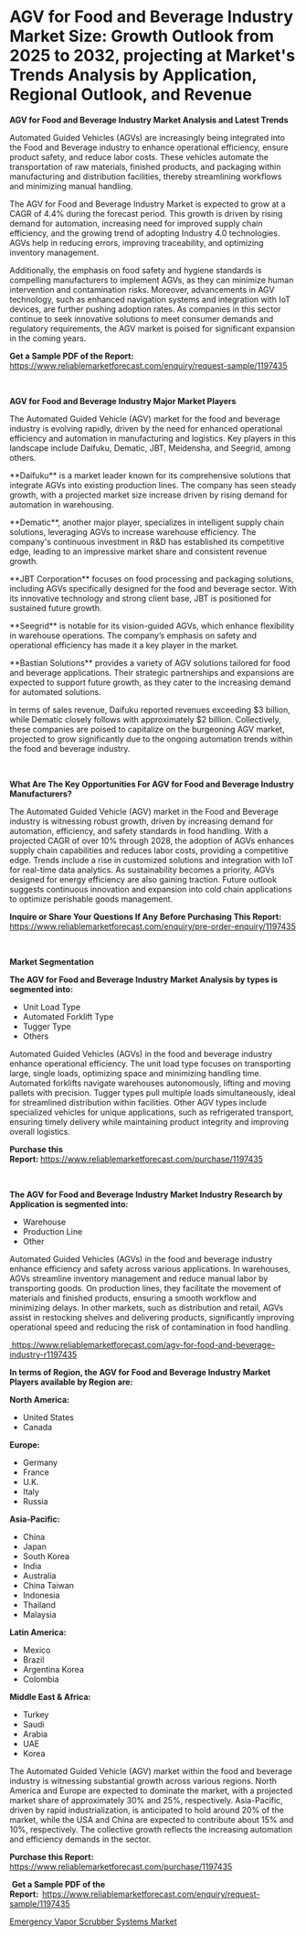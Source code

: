 <p><h1>AGV for Food and Beverage Industry Market Size: Growth Outlook from 2025 to 2032, projecting at Market's Trends Analysis by Application, Regional Outlook, and Revenue</h1></p><p><strong>AGV for Food and Beverage Industry Market Analysis and Latest Trends</strong></p>
<p><p>Automated Guided Vehicles (AGVs) are increasingly being integrated into the Food and Beverage industry to enhance operational efficiency, ensure product safety, and reduce labor costs. These vehicles automate the transportation of raw materials, finished products, and packaging within manufacturing and distribution facilities, thereby streamlining workflows and minimizing manual handling.</p><p>The AGV for Food and Beverage Industry Market is expected to grow at a CAGR of 4.4% during the forecast period. This growth is driven by rising demand for automation, increasing need for improved supply chain efficiency, and the growing trend of adopting Industry 4.0 technologies. AGVs help in reducing errors, improving traceability, and optimizing inventory management.</p><p>Additionally, the emphasis on food safety and hygiene standards is compelling manufacturers to implement AGVs, as they can minimize human intervention and contamination risks. Moreover, advancements in AGV technology, such as enhanced navigation systems and integration with IoT devices, are further pushing adoption rates. As companies in this sector continue to seek innovative solutions to meet consumer demands and regulatory requirements, the AGV market is poised for significant expansion in the coming years.</p></p>
<p><strong>Get a Sample PDF of the Report:&nbsp;</strong> <a href="https://www.reliablemarketforecast.com/enquiry/request-sample/1197435?utm_campaign=2808&utm_medium=2&utm_source=Github&utm_content=ia&utm_term=12042025&utm_id=agv-for-food-and-beverage-industry">https://www.reliablemarketforecast.com/enquiry/request-sample/1197435</a></p>
<p>&nbsp;</p>
<p><strong>AGV for Food and Beverage Industry Major Market Players</strong></p>
<p><p>The Automated Guided Vehicle (AGV) market for the food and beverage industry is evolving rapidly, driven by the need for enhanced operational efficiency and automation in manufacturing and logistics. Key players in this landscape include Daifuku, Dematic, JBT, Meidensha, and Seegrid, among others.</p><p>**Daifuku** is a market leader known for its comprehensive solutions that integrate AGVs into existing production lines. The company has seen steady growth, with a projected market size increase driven by rising demand for automation in warehousing.</p><p>**Dematic**, another major player, specializes in intelligent supply chain solutions, leveraging AGVs to increase warehouse efficiency. The company's continuous investment in R&D has established its competitive edge, leading to an impressive market share and consistent revenue growth.</p><p>**JBT Corporation** focuses on food processing and packaging solutions, including AGVs specifically designed for the food and beverage sector. With its innovative technology and strong client base, JBT is positioned for sustained future growth.</p><p>**Seegrid** is notable for its vision-guided AGVs, which enhance flexibility in warehouse operations. The company’s emphasis on safety and operational efficiency has made it a key player in the market.</p><p>**Bastian Solutions** provides a variety of AGV solutions tailored for food and beverage applications. Their strategic partnerships and expansions are expected to support future growth, as they cater to the increasing demand for automated solutions.</p><p>In terms of sales revenue, Daifuku reported revenues exceeding $3 billion, while Dematic closely follows with approximately $2 billion. Collectively, these companies are poised to capitalize on the burgeoning AGV market, projected to grow significantly due to the ongoing automation trends within the food and beverage industry.</p></p>
<p>&nbsp;</p>
<p><strong>What Are The Key Opportunities For AGV for Food and Beverage Industry Manufacturers?</strong></p>
<p><p>The Automated Guided Vehicle (AGV) market in the Food and Beverage industry is witnessing robust growth, driven by increasing demand for automation, efficiency, and safety standards in food handling. With a projected CAGR of over 10% through 2028, the adoption of AGVs enhances supply chain capabilities and reduces labor costs, providing a competitive edge. Trends include a rise in customized solutions and integration with IoT for real-time data analytics. As sustainability becomes a priority, AGVs designed for energy efficiency are also gaining traction. Future outlook suggests continuous innovation and expansion into cold chain applications to optimize perishable goods management.</p></p>
<p><strong>Inquire or Share Your Questions If Any Before Purchasing This Report:</strong> <a href="https://www.reliablemarketforecast.com/enquiry/pre-order-enquiry/1197435?utm_campaign=2808&utm_medium=2&utm_source=Github&utm_content=ia&utm_term=12042025&utm_id=agv-for-food-and-beverage-industry">https://www.reliablemarketforecast.com/enquiry/pre-order-enquiry/1197435</a></p>
<p>&nbsp;</p>
<p><strong>Market Segmentation</strong></p>
<p><strong>The AGV for Food and Beverage Industry Market Analysis by types is segmented into:</strong></p>
<p><ul><li>Unit Load Type</li><li>Automated Forklift Type</li><li>Tugger Type</li><li>Others</li></ul></p>
<p><p>Automated Guided Vehicles (AGVs) in the food and beverage industry enhance operational efficiency. The unit load type focuses on transporting large, single loads, optimizing space and minimizing handling time. Automated forklifts navigate warehouses autonomously, lifting and moving pallets with precision. Tugger types pull multiple loads simultaneously, ideal for streamlined distribution within facilities. Other AGV types include specialized vehicles for unique applications, such as refrigerated transport, ensuring timely delivery while maintaining product integrity and improving overall logistics.</p></p>
<p><strong>Purchase this Report:&nbsp;</strong><a href="https://www.reliablemarketforecast.com/purchase/1197435?utm_campaign=2808&utm_medium=2&utm_source=Github&utm_content=ia&utm_term=12042025&utm_id=agv-for-food-and-beverage-industry">https://www.reliablemarketforecast.com/purchase/1197435</a></p>
<p>&nbsp;</p>
<p><strong>The AGV for Food and Beverage Industry Market Industry Research by Application is segmented into:</strong></p>
<p><ul><li>Warehouse</li><li>Production Line</li><li>Other</li></ul></p>
<p><p>Automated Guided Vehicles (AGVs) in the food and beverage industry enhance efficiency and safety across various applications. In warehouses, AGVs streamline inventory management and reduce manual labor by transporting goods. On production lines, they facilitate the movement of materials and finished products, ensuring a smooth workflow and minimizing delays. In other markets, such as distribution and retail, AGVs assist in restocking shelves and delivering products, significantly improving operational speed and reducing the risk of contamination in food handling.</p></p>
<p><a href="https://www.reliablemarketforecast.com/agv-for-food-and-beverage-industry-r1197435?utm_campaign=2808&utm_medium=2&utm_source=Github&utm_content=ia&utm_term=12042025&utm_id=agv-for-food-and-beverage-industry">&nbsp;https://www.reliablemarketforecast.com/agv-for-food-and-beverage-industry-r1197435</a></p>
<p><strong>In terms of Region, the AGV for Food and Beverage Industry Market Players available by Region are:</strong></p>
<p>
    <p> <strong> North America: </strong>
        <ul>
            <li>United States</li>
            <li>Canada</li>
        </ul>
        </p> 
    <p> <strong> Europe: </strong>
        <ul>
            <li>Germany</li>
            <li>France</li>
            <li>U.K.</li>
            <li>Italy</li>
            <li>Russia</li>
        </ul>
        </p> 
    <p> <strong> Asia-Pacific: </strong>
        <ul>
            <li>China</li>
            <li>Japan</li>
            <li>South Korea</li>
            <li>India</li>
            <li>Australia</li>
            <li>China Taiwan</li>
            <li>Indonesia</li>
            <li>Thailand</li>
            <li>Malaysia</li>
        </ul>
        </p> 
    <p> <strong> Latin America: </strong>
        <ul>
            <li>Mexico</li>
            <li>Brazil</li>
            <li>Argentina Korea</li>
            <li>Colombia</li>
        </ul>
        </p> 
    <p> <strong> Middle East & Africa: </strong>
        <ul>
            <li>Turkey</li>
            <li>Saudi</li>
            <li>Arabia</li>
            <li>UAE</li>
            <li>Korea</li>
        </ul>
    </p>
    </p>
<p><p>The Automated Guided Vehicle (AGV) market within the food and beverage industry is witnessing substantial growth across various regions. North America and Europe are expected to dominate the market, with a projected market share of approximately 30% and 25%, respectively. Asia-Pacific, driven by rapid industrialization, is anticipated to hold around 20% of the market, while the USA and China are expected to contribute about 15% and 10%, respectively. The collective growth reflects the increasing automation and efficiency demands in the sector.</p></p>
<p><strong>Purchase this Report: </strong><a href="https://www.reliablemarketforecast.com/purchase/1197435?utm_campaign=2808&utm_medium=2&utm_source=Github&utm_content=ia&utm_term=12042025&utm_id=agv-for-food-and-beverage-industry">https://www.reliablemarketforecast.com/purchase/1197435</a></p>
<p>&nbsp;<strong>Get a Sample PDF of the Report:&nbsp;&nbsp;</strong><a href="https://www.reliablemarketforecast.com/enquiry/request-sample/1197435?utm_campaign=2808&utm_medium=2&utm_source=Github&utm_content=ia&utm_term=12042025&utm_id=agv-for-food-and-beverage-industry">https://www.reliablemarketforecast.com/enquiry/request-sample/1197435</a></p>
<p><strong></strong></p>
<p><p><a href="https://github.com/daphnyvashdi/Market-Research-Report-List-1/blob/main/emergency-vapor-scrubber-systems-market.md?utm_campaign=2808&utm_medium=2&utm_source=Github&utm_content=ia&utm_term=12042025&utm_id=agv-for-food-and-beverage-industry">Emergency Vapor Scrubber Systems Market</a></p></p>